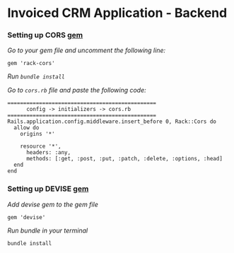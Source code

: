 # Invoiced CRM Application - Backend

### Setting up CORS [gem](https://github.com/cyu/rack-cors)

_Go to your gem file and uncomment the following line:_
```
gem 'rack-cors'
```
_Run `bundle install`_

_Go to `cors.rb` file and paste the following code:_
```
===============================================
      config -> initializers -> cors.rb
===============================================
Rails.application.config.middleware.insert_before 0, Rack::Cors do
  allow do
    origins '*'

    resource '*',
      headers: :any,
      methods: [:get, :post, :put, :patch, :delete, :options, :head]
  end
end
```

### Setting up DEVISE [gem](https://github.com/heartcombo/devise)
_Add devise gem to the gem file_
```
gem 'devise'
```
_Run bundle in your terminal_
```
bundle install
```